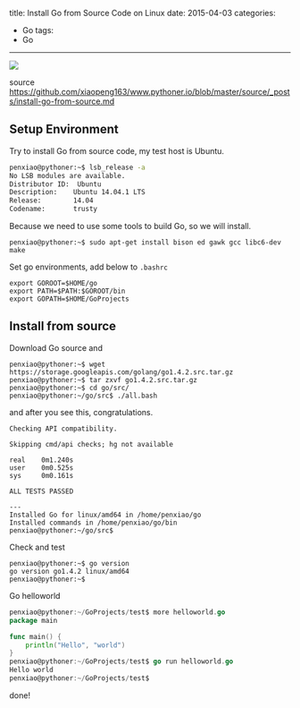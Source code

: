 title: Install Go from Source Code on Linux
date: 2015-04-03
categories:
- Go
tags:
- Go
---

![](/thumbnails/install-go-from-source/1.png)

source https://github.com/xiaopeng163/www.pythoner.io/blob/master/source/_posts/install-go-from-source.md

## Setup Environment

Try to install Go from source code, my test host is Ubuntu.

```bash
penxiao@pythoner:~$ lsb_release -a
No LSB modules are available.
Distributor ID:  Ubuntu
Description:    Ubuntu 14.04.1 LTS
Release:        14.04
Codename:       trusty
```

Because we need to use some tools to build Go, so we will install.

```
penxiao@pythoner:~$ sudo apt-get install bison ed gawk gcc libc6-dev make
```

Set go environments, add below to `.bashrc`

```
export GOROOT=$HOME/go
export PATH=$PATH:$GOROOT/bin
export GOPATH=$HOME/GoProjects
```

## Install from source

Download Go source and 

```
penxiao@pythoner:~$ wget https://storage.googleapis.com/golang/go1.4.2.src.tar.gz
penxiao@pythoner:~$ tar zxvf go1.4.2.src.tar.gz
penxiao@pythoner:~$ cd go/src/
penxiao@pythoner:~/go/src$ ./all.bash
```

and after you see this, congratulations.

```
Checking API compatibility.

Skipping cmd/api checks; hg not available

real    0m1.240s
user    0m0.525s
sys     0m0.161s

ALL TESTS PASSED

---
Installed Go for linux/amd64 in /home/penxiao/go
Installed commands in /home/penxiao/go/bin
penxiao@pythoner:~/go/src$ 
```

Check and test

```
penxiao@pythoner:~$ go version
go version go1.4.2 linux/amd64
penxiao@pythoner:~$ 
```


Go helloworld

```go
penxiao@pythoner:~/GoProjects/test$ more helloworld.go 
package main

func main() {
    println("Hello", "world")
}
penxiao@pythoner:~/GoProjects/test$ go run helloworld.go 
Hello world
penxiao@pythoner:~/GoProjects/test$ 
```


done!